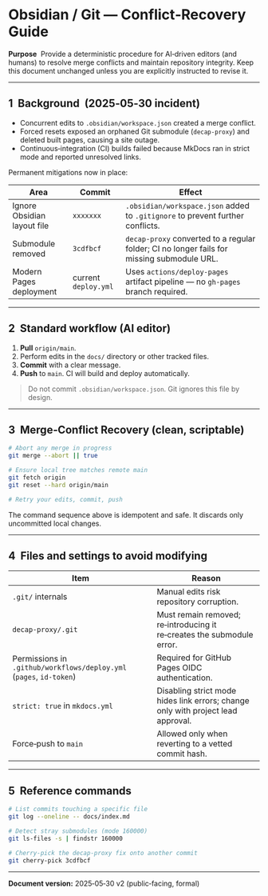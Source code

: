 # Obsidian / Git — Conflict‑Recovery Guide

**Purpose**  Provide a deterministic procedure for AI‑driven editors (and humans) to resolve merge conflicts and maintain repository integrity. Keep this document unchanged unless you are explicitly instructed to revise it.

---

## 1  Background  (2025‑05‑30 incident)

* Concurrent edits to `.obsidian/workspace.json` created a merge conflict.
* Forced resets exposed an orphaned Git submodule (`decap-proxy`) and deleted built pages, causing a site outage.
* Continuous‑integration (CI) builds failed because MkDocs ran in strict mode and reported unresolved links.

Permanent mitigations now in place:

| Area                        | Commit               | Effect                                                                                     |
| --------------------------- | -------------------- | ------------------------------------------------------------------------------------------ |
| Ignore Obsidian layout file | `xxxxxxx`            | `.obsidian/workspace.json` added to `.gitignore` to prevent further conflicts.             |
| Submodule removed           | `3cdfbcf`            | `decap-proxy` converted to a regular folder; CI no longer fails for missing submodule URL. |
| Modern Pages deployment     | current `deploy.yml` | Uses `actions/deploy-pages` artifact pipeline — no `gh-pages` branch required.             |

---

## 2  Standard workflow (AI editor)

1. **Pull** `origin/main`.
2. Perform edits in the `docs/` directory or other tracked files.
3. **Commit** with a clear message.
4. **Push** to `main`. CI will build and deploy automatically.

> Do not commit `.obsidian/workspace.json`. Git ignores this file by design.

---

## 3  Merge‑Conflict Recovery (clean, scriptable)

```bash
# Abort any merge in progress
git merge --abort || true

# Ensure local tree matches remote main
git fetch origin
git reset --hard origin/main

# Retry your edits, commit, push
```

The command sequence above is idempotent and safe. It discards only uncommitted local changes.

---

## 4  Files and settings to avoid modifying

| Item                                                                | Reason                                                                           |
| ------------------------------------------------------------------- | -------------------------------------------------------------------------------- |
| `.git/` internals                                                   | Manual edits risk repository corruption.                                         |
| `decap-proxy/.git`                                                  | Must remain removed; re‑introducing it re‑creates the submodule error.           |
| Permissions in `.github/workflows/deploy.yml` (`pages`, `id-token`) | Required for GitHub Pages OIDC authentication.                                   |
| `strict: true` in `mkdocs.yml`                                      | Disabling strict mode hides link errors; change only with project lead approval. |
| Force‑push to `main`                                                | Allowed only when reverting to a vetted commit hash.                             |

---

## 5  Reference commands

```bash
# List commits touching a specific file
git log --oneline -- docs/index.md

# Detect stray submodules (mode 160000)
git ls-files -s | findstr 160000

# Cherry‑pick the decap‑proxy fix onto another commit
git cherry-pick 3cdfbcf
```

---

**Document version:** 2025‑05‑30 v2 (public‑facing, formal)
